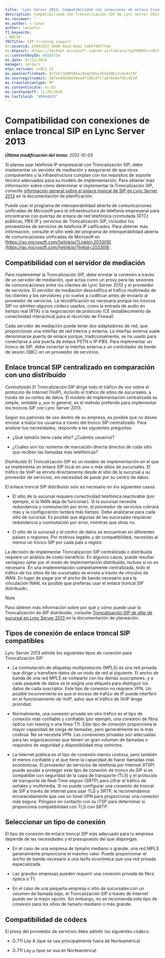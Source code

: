 ```yaml
---
title: 'Lync Server 2013: Compatibilidad con conexiones de enlace troncal SIP'
description: Compatibilidad con Troncalización SIP de Lync Server 2013.
ms.reviewer: ''
ms.author: v-lanac
author: lanachin
f1.keywords:
- NOCSH
TOCTitle: SIP trunking support
ms:assetid: e3042831-e8d8-4ea2-baa2-1a697401ffa0
ms:mtpsurl: https://technet.microsoft.com/en-us/library/Gg399005(v=OCS.15)
ms:contentKeyID: 48185714
ms.date: 07/23/2014
manager: serdars
mtps_version: v=OCS.15
ms.openlocfilehash: 427e573d88584ac8beb3bbcd54e68b13c4c42f0f
ms.sourcegitcommit: 36fee89bb887bea4f18b19f17a8c69daf5bc423d
ms.translationtype: MT
ms.contentlocale: es-ES
ms.lasthandoff: 11/26/2020
ms.locfileid: "49444633"
---
```

# <a name="sip-trunking-support-in-lync-server-2013"></a>Compatibilidad con conexiones de enlace troncal SIP en Lync Server 2013

<div data-xmlns="http://www.w3.org/1999/xhtml">

<div class="topic" data-xmlns="http://www.w3.org/1999/xhtml" data-msxsl="urn:schemas-microsoft-com:xslt" data-cs="https://msdn.microsoft.com/">

<div data-asp="https://msdn2.microsoft.com/asp">



</div>

<div id="mainSection">

<div id="mainBody">

<span> </span>

_**Última modificación del tema:** 2012-10-03_

Si planea usar telefonía IP empresarial con Troncalización SIP, debe implementar un servidor de mediación y asegurarse de que otros componentes y la infraestructura cumplan con los requisitos de soporte técnico adecuados para su modelo de implementación. Para obtener más información sobre cómo determinar si implementar la Troncalización SIP, consulte [información general sobre el enlace troncal de SIP en Lync Server 2013](lync-server-2013-overview-of-sip-trunking.md) en la documentación de planificación.

Puede usar el programa de interoperabilidad abierta de comunicaciones unificadas de Microsoft para la infraestructura de telefonía empresarial para encontrarse con puertas de enlace de red telefónica conmutada (RTC) públicas, PBX IP y servicios de Troncalización SIP, incluidos los proveedores de servicios de telefonía IP calificados. Para obtener más información, consulte el sitio web del programa de interoperabilidad abierta de comunicaciones unificadas de Microsoft en [https://go.microsoft.com/fwlink/p/?LinkId=203309](https://go.microsoft.com/fwlink/p/?linkid=203309) .

<div>

## <a name="mediation-server-support"></a>Compatibilidad con el servidor de mediación

Para implementar la Troncalización SIP, debe enrutar la conexión a través de un servidor de mediación, que actúa como un proxy para las sesiones de comunicaciones entre los clientes de Lync Server 2013 y el proveedor de servicios. El servidor de mediación descodifica el tráfico multimedia de los clientes y los servidores y lo vuelve a codificar antes de enviarlo al proveedor de servicios. La recodificación es necesaria porque los troncos SIP no admiten algunos códecs usados, como la entrada de audio en tiempo real (RTA) o la negociación de protocolo ICE (establecimiento de conectividad interactiva) para el recorrido de Firewall.

Cada servidor de mediación puede tener dos adaptadores de red, que proporcionan una interfaz de red interna y externa. La interfaz externa suele denominarse puerta de enlace porque, tradicionalmente, se ha usado para conectarse a una puerta de enlace PSTN o IP-PBX. Para implementar un tronco de SIP, debe conectar la interfaz externa a un controlador de borde de sesión (SBC) en un proveedor de servicios.

</div>

<div>

## <a name="centralized-vs-distributed-sip-trunking"></a>Enlace troncal SIP centralizado en comparación con uno distribuido

*Centralizado* El Troncalización SIP dirige todo el tráfico de voz sobre el protocolo de Internet (VoIP), incluido el tráfico de sitios de sucursales, a través de su centro de datos. El modelo de implementación centralizada es simple, rentable y, por lo general, es el método preferido para implementar los troncos SIP con Lync Server 2013.

Según los patrones de uso dentro de su empresa, es posible que no desee enrutar a todos los usuarios a través del tronco SIP centralizado. Para analizar tus necesidades, responde a las siguientes preguntas:

  - ¿Qué tamaño tiene cada sitio? ¿Cuántos usuarios?

  - ¿Cuáles son los números de marcación directa directos de cada sitio que reciben las llamadas más telefónicas?

*Distribuido* El Troncalización SIP es un modelo de implementación en el que se implementa un enlace SIP local en uno o más sitios de sucursales. El tráfico de VoIP se enruta directamente desde el sitio de la sucursal a su proveedor de servicios, sin necesidad de pasar por su centro de datos.

El enlace troncal SIP distribuido solo es necesario en los siguientes casos:

  - El sitio de la sucursal requiere conectividad telefónica reactivable (por ejemplo, si la WAN deja de funcionar). Si la sucursal necesita redundancia y conmutación por error, el proveedor de servicios cobrará más y la configuración tardará más tiempo. Debe analizarse para cada sitio de sucursal. Es posible que algunas de las sucursales requieran redundancia y conmutación por error, mientras que otras no.

  - El sitio de la sucursal y el centro de datos se encuentran en diferentes países o regiones. Por motivos legales y de compatibilidad, necesitas al menos un tronco SIP por cada país o región.

La decisión de implementar Troncalización SIP centralizada o distribuida requiere un análisis de costo-beneficio. En algunos casos, puede resultar ventajoso optar por el modo de implementación distribuida, incluso si no es necesario. En una implementación completamente centralizada, todo el tráfico de los sitios de las sucursales se enruta a través de vínculos de WAN. En lugar de pagar por el ancho de banda necesario para la vinculación WAN, es posible que prefieras usar el enlace troncal SIP distribuido.

<div>


> [!NOTE]  
> Para obtener más información sobre por qué y cómo puede usar la Troncalización de SIP distribuido, consulte <A href="lync-server-2013-branch-site-sip-trunking.md">Troncalización SIP de sitio de sucursal en Lync Server 2013</A> en la documentación de planeación.



</div>

</div>

<div>

## <a name="supported-sip-trunking-connection-types"></a>Tipos de conexión de enlace troncal SIP compatibles

Lync Server 2013 admite los siguientes tipos de conexión para Troncalización SIP:

  - La conmutación de etiquetas multiprotocolo (MPLS) es una red privada que dirige y transfiere datos de un nodo de red al siguiente. El ancho de banda de una red MPLS se comparte con los demás suscriptores, y a cada paquete de datos se le asigna una etiqueta para distinguir los datos de cada suscriptor. Este tipo de conexión no requiere VPN. Un posible inconveniente es que el exceso de tráfico de IP puede interferir en el funcionamiento de VoIP, salvo que el tráfico de VoIP tenga prioridad.

  - Normalmente, una conexión privada sin otro tráfico es el tipo de conexión más confiable y confiable (por ejemplo, una conexión de fibra óptica con leasing o una línea T1). Este tipo de conexión proporciona la mayor capacidad de carga de llamadas, pero generalmente es la más costosa. No se necesita VPN. Las conexiones privadas son adecuadas para las organizaciones que tienen un gran volumen de llamadas o requisitos de seguridad y disponibilidad muy estrictos.

  - La Internet pública es el tipo de conexión menos costosa, pero también el menos confiable y el que tiene la capacidad de hacer llamadas más económicas. El proveedor de servicios de telefonía por Internet (ITSP) puede ayudar a proteger este tipo de conexión de tronco de SIP si es compatible con seguridad de la capa de transporte (TLS) y el protocolo de transporte de Real-Time seguro (SRTP) para cifrar el tráfico de señales y multimedia. Si no puede configurar una conexión de troncal de SIP a través de Internet para usar TLS y SRTP, le recomendamos encarecidamente que use un túnel VPN para proporcionar una conexión más segura. Póngase en contacto con su ITSP para determinar si proporciona compatibilidad con TLS con SRTP.

<div>

## <a name="selecting-a-connection-type"></a>Seleccionar un tipo de conexión

El tipo de conexión de enlace troncal SIP más adecuado para tu empresa depende de las necesidades y el presupuesto del que dispongas.

  - En el caso de una empresa de tamaño mediano o grande, una red MPLS generalmente proporciona el máximo valor. Puede proporcionar el ancho de banda necesario a una tarifa económica que una red privada especializada.

  - Las grandes empresas pueden requerir una conexión privada de fibra óptica o T1.

  - En el caso de una pequeña empresa o sitio de sucursales con un volumen de llamada bajo, el Troncalización SIP a través de Internet puede ser la mejor opción. Sin embargo, no se recomienda este tipo de conexión para los sitios de tamaño mediano o más grande.

</div>

</div>

<div>

## <a name="codec-support"></a>Compatibilidad de códecs

El proxy del proveedor de servicios debe admitir los siguientes códecs:

  - G.711 Ley A (que se usa principalmente fuera de Norteamérica)

  - G.711 Ley µ (que se usa en Norteamérica)

</div>

</div>

<span> </span>

</div>

</div>

</div>

